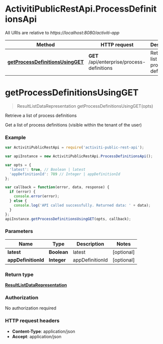 # ActivitiPublicRestApi.ProcessDefinitionsApi

All URIs are relative to *https://localhost:8080/activiti-app*

Method | HTTP request | Description
------------- | ------------- | -------------
[**getProcessDefinitionsUsingGET**](ProcessDefinitionsApi.md#getProcessDefinitionsUsingGET) | **GET** /api/enterprise/process-definitions | Retrieve a list of process definitions


<a name="getProcessDefinitionsUsingGET"></a>
# **getProcessDefinitionsUsingGET**
> ResultListDataRepresentation getProcessDefinitionsUsingGET(opts)

Retrieve a list of process definitions

Get a list of process definitions (visible within the tenant of the user)

### Example
```javascript
var ActivitiPublicRestApi = require('activiti-public-rest-api');

var apiInstance = new ActivitiPublicRestApi.ProcessDefinitionsApi();

var opts = { 
  'latest': true, // Boolean | latest
  'appDefinitionId': 789 // Integer | appDefinitionId
};

var callback = function(error, data, response) {
  if (error) {
    console.error(error);
  } else {
    console.log('API called successfully. Returned data: ' + data);
  }
};
apiInstance.getProcessDefinitionsUsingGET(opts, callback);
```

### Parameters

Name | Type | Description  | Notes
------------- | ------------- | ------------- | -------------
 **latest** | **Boolean**| latest | [optional] 
 **appDefinitionId** | **Integer**| appDefinitionId | [optional] 

### Return type

[**ResultListDataRepresentation**](ResultListDataRepresentation.md)

### Authorization

No authorization required

### HTTP request headers

 - **Content-Type**: application/json
 - **Accept**: application/json

